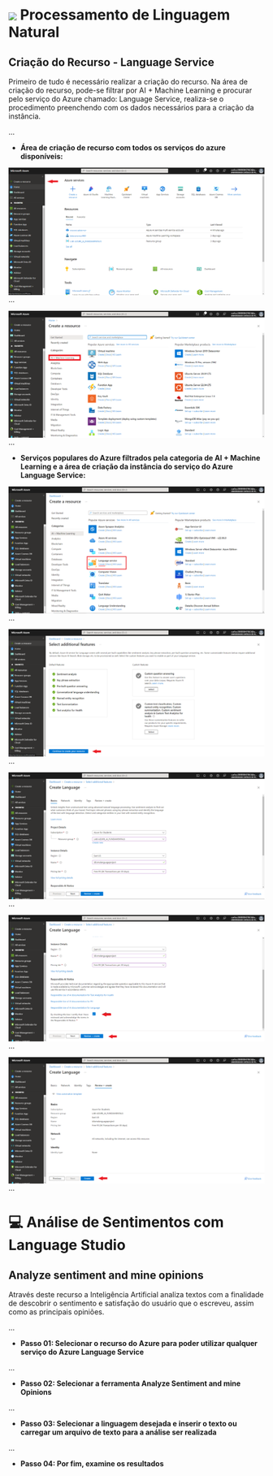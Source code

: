 <h1>
    <a href="https://www.dio.me/">
     <img align="center" width="60px" src="https://hermes.dio.me/lab_projects/badges/dc92e499-6ec6-4c82-af3f-00c40538ca80.png"></a>
    <span> 
Processamento de Linguagem Natural </span>
</h1>

## Criação do Recurso - Language Service
Primeiro de tudo é necessário realizar a criação do recurso. Na área de criação do recurso, pode-se filtrar por AI + Machine Learning e procurar pelo serviço do Azure chamado: Language Service, realiza-se o procedimento preenchendo com os dados necessários para a criação da instância.

...

- **Área de criação de recurso com todos os serviços do azure disponíveis:**
<img align="right" src="https://raw.githubusercontent.com/carlossilvacosta/Microsoft-Azure-AI-Fundamentals-DIO/main/Imagens/Processamento%20de%20Linguagem%20Natural%20-%20DP03/foto00.png" width=""/>

...

<img align="right" src="https://raw.githubusercontent.com/carlossilvacosta/Microsoft-Azure-AI-Fundamentals-DIO/main/Imagens/Processamento%20de%20Linguagem%20Natural%20-%20DP03/foto01.png" width=""/>

...

- **Serviços populares do Azure filtrados pela categoria de AI + Machine Learning e a área de criação da instância do serviço do Azure Language Service:**
<img align="right" src="https://raw.githubusercontent.com/carlossilvacosta/Microsoft-Azure-AI-Fundamentals-DIO/main/Imagens/Processamento%20de%20Linguagem%20Natural%20-%20DP03/foto02.png" width=""/>

...

<img align="right" src="https://raw.githubusercontent.com/carlossilvacosta/Microsoft-Azure-AI-Fundamentals-DIO/main/Imagens/Processamento%20de%20Linguagem%20Natural%20-%20DP03/foto03.png" width=""/>

...

<img align="right" src="https://raw.githubusercontent.com/carlossilvacosta/Microsoft-Azure-AI-Fundamentals-DIO/main/Imagens/Processamento%20de%20Linguagem%20Natural%20-%20DP03/foto04.png" width=""/>

...

<img align="right" src="https://raw.githubusercontent.com/carlossilvacosta/Microsoft-Azure-AI-Fundamentals-DIO/main/Imagens/Processamento%20de%20Linguagem%20Natural%20-%20DP03/foto05.png" width=""/>

...

<img align="right" src="https://raw.githubusercontent.com/carlossilvacosta/Microsoft-Azure-AI-Fundamentals-DIO/main/Imagens/Processamento%20de%20Linguagem%20Natural%20-%20DP03/foto06.png" width=""/>

...

# :computer: Análise de Sentimentos com Language Studio

## Analyze sentiment and mine opinions
Através deste recurso a Inteligência Artificial analiza textos com a finalidade de descobrir o sentimento e satisfação do usuário que o escreveu, assim como as principais opiniões.

...

- **Passo 01: Selecionar o recurso do Azure para poder utilizar qualquer serviço do Azure Language Service**
<img align="right" src="" width=""/>

...

- **Passo 02: Selecionar a ferramenta Analyze Sentiment and mine Opinions**
<img align="right" src="" width=""/>

...

- **Passo 03: Selecionar a linguagem desejada e inserir o texto ou carregar um arquivo de texto para a análise ser realizada**
<img align="right" src="" width=""/>

...

- **Passo 04: Por fim, examine os resultados**
<img align="right" src="" width=""/>